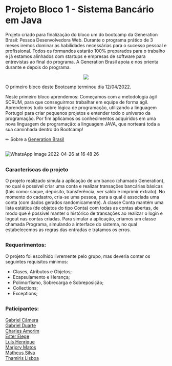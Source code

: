# Projeto Bloco 1 - Sistema Bancário em Java

Projeto criado para finalização do bloco um do bootcamp da Generation Brasil: Pessoa Desenvolvedora Web.
Durante o programa prático de 3 meses iremos dominar as habilidades necessárias para o sucesso pessoal e profissional. Todos os formandos estarão 100% preparados para o trabalho e já estamos alinhados com startups e empresas de software para entrevistas ao final do programa. A Generation Brasil apoia e nos orienta durante e depois do programa.


<div align="center"> 
 <img src="https://user-images.githubusercontent.com/86428389/165376964-ab642240-1f40-4c87-9d45-6c6d2eee1a5b.png">
</div> 

O primeiro bloco deste Bootcamp terminou dia 12/04/2022.

Neste primeiro bloco aprendemos:
Começamos com a metodologia ágil SCRUM, para que conseguirmos trabalhar em equipe de forma ágil. Aprendemos tudo sobre lógica de programação, utilizando a linguagem Portugol para criar pequenos projetos e entender todo o universo da programação. Por fim aplicamos os conhecimentos adquiridos em uma nova linguagem de programação: a linguagem JAVA, que norteará toda a sua caminhada dentro do Bootcamp!

✏ Sobre a [Generation Brasil](https://brazil.generation.org/)
##
![WhatsApp Image 2022-04-26 at 16 48 26](https://user-images.githubusercontent.com/86428389/165380711-f2f27133-5cf4-45da-8c45-a883a39a58a1.jpeg)

##
### Caracteríscas do projeto
O projeto realizado simula a aplicação de um banco (chamado Generation), no qual é possível criar uma conta e realizar transações bancárias básicas (tais como: saque, depósito, transferência, ver saldo e imprimir extrato). No momento do cadastro, cria-se uma pessoa, para a qual é associada uma conta (com dados gerados randomicamente). A classe Conta mantém uma lista estática (de objetos do tipo Conta) com todas as contas abertas, de modo que é possível manter o histórico de transações ao realizar o login e logout nas contas criadas. Para simular a aplicação, criamos um classe chamada Programa, simulando a interface do sistema, no qual estabelecemos as regras das entradas e tratamos os erros.

##
### Requerimentos: 
O projeto foi escolhido livremente pelo grupo, mas deveria conter os seguintes requisitos mínimos:

- Clases, Atributos e Objetos;
- Ecapsulamento e Herança;
- Polimorfismo, Sobrecarga e Sobreposição;
- Collections;
- Exceptions;

##
### Paticipantes:

[Gabriel Câmera](https://github.com/Gabacles) <br/>
[Gabriel Duarte](https://github.com/GDuart4002) <br/>
[Charles Amorim](https://github.com/CharlesAmorimDev) <br/>
[Ester Elege](https://github.com/esterferreirac) <br/>
[Luís Henrique](https://github.com/Luisseles) <br/>
[Marjory Matos](https://github.com/MarjoryMatos) <br/>
[Matheus Silva](https://github.com/mthsps) <br/>
[Thamiris Lisboa](https://github.com/ThamirisLisboa)


